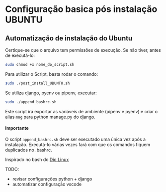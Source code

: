 # Configuração basica pós instalação UBUNTU
## Automatização de instalação do Ubuntu

Certique-se que o arquivo tem permissões de execução.
Se não tiver, antes de executá-lo:
```sh
sudo chmod +x nome_do_script.sh
```

Para utilizar o Script, basta rodar o comando:
```sh
sudo ./post_install_UBUNTU.sh
```
Se utiliza django, pyenv ou pipenv, executar: 
```sh
sudo ./append_bashrc.sh
```
Este script irá exportar as variáveis de ambiente (pipenv e pyenv) e criar o alias `mng` para python manage.py do django.

#### Importante
O script `append_bashrc.sh` deve ser executado uma única vez após a instalação. Executá-lo várias vezes fará com que os comandos fiquem duplicados no .bashrc.


Inspirado no bash do
[Dio Linux](https://github.com/Diolinux/gabrielworkstation)


TODO:
- revisar configurações python + django
- automatizar configuração vscode


